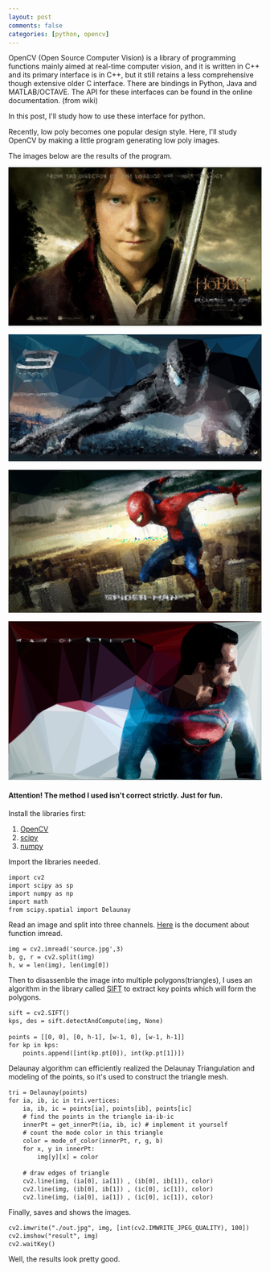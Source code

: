 ```yaml
---
layout: post
comments: false
categories: [python, opencv]
---
```


OpenCV (Open Source Computer Vision) is a library of programming functions mainly aimed at real-time computer vision, and it is written in C\+\+ and its primary interface is in C++, but it still retains a less comprehensive though extensive older C interface. There are bindings in Python, Java and MATLAB/OCTAVE. The API for these interfaces can be found in the online documentation. (from wiki)

In this post, I'll study how to use these interface for python.

Recently, low poly becomes one popular design style. Here, I'll study OpenCV by making a little program generating low poly images.

The images below are the results of the program.

![result1](/static/img/python/low_poly1.jpg)

![result2](/static/img/python/low_poly2.jpg)

![result3](/static/img/python/low_poly3.jpg)

![result4](/static/img/python/low_poly4.jpg)

#### Attention! The method I used isn't correct strictly. Just for fun.

Install the libraries first:

1. [OpenCV](http://opencv.org/downloads.html)
2. [scipy](http://www.scipy.org/)
3. [numpy](http://www.scipy.org/)

Import the libraries needed.

```
import cv2
import scipy as sp
import numpy as np
import math
from scipy.spatial import Delaunay
```

Read an image and split into three channels. [Here](http://www.opencv.org.cn/opencvdoc/2.3.2/html/modules/highgui/doc/reading_and_writing_images_and_video.html?highlight=imread#cv2.imread) is the document about function imread.

```
img = cv2.imread('source.jpg',3)
b, g, r = cv2.split(img)
h, w = len(img), len(img[0])
```

Then to disassenble the image into multiple polygons(triangles), I uses an algorithm in the library called [SIFT](http://www.opencv.org.cn/opencvdoc/2.3.2/html/modules/features2d/doc/feature_detection_and_description.html?highlight=sift#SIFT) to extract key points which will form the polygons.

```
sift = cv2.SIFT()
kps, des = sift.detectAndCompute(img, None)

points = [[0, 0], [0, h-1], [w-1, 0], [w-1, h-1]]
for kp in kps:
    points.append([int(kp.pt[0]), int(kp.pt[1])])
```

Delaunay algorithm can efficiently realized the Delaunay Triangulation and modeling of the points, so it's used to construct the triangle mesh.

```
tri = Delaunay(points)
for ia, ib, ic in tri.vertices:
	ia, ib, ic = points[ia], points[ib], points[ic]
    # find the points in the triangle ia-ib-ic
	innerPt = get_innerPt(ia, ib, ic) # implement it yourself
    # count the mode color in this triangle
    color = mode_of_color(innerPt, r, g, b)
    for x, y in innerPt:
    	img[y][x] = color

    # draw edges of triangle
    cv2.line(img, (ia[0], ia[1]) , (ib[0], ib[1]), color)
    cv2.line(img, (ib[0], ib[1]) , (ic[0], ic[1]), color)
    cv2.line(img, (ia[0], ia[1]) , (ic[0], ic[1]), color)
```

Finally, saves and shows the images.

```
cv2.imwrite("./out.jpg", img, [int(cv2.IMWRITE_JPEG_QUALITY), 100]) 
cv2.imshow("result", img)
cv2.waitKey()
```

Well, the results look pretty good.